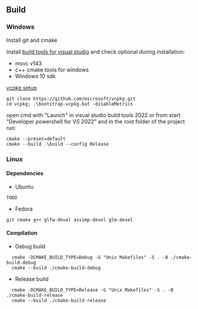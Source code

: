 ## Build

### Windows
Install git and cmake

Install [build tools for visual studio](https://visualstudio.microsoft.com/downloads/#visual-studio-team-services-cli) and check optional during installation:
- msvc v143
- c++ cmake tools for windows
- Windows 10 sdk

[vcpkg setup](https://learn.microsoft.com/en-us/vcpkg/get_started/get-started?pivots=shell-powershell)
```
git clone https://github.com/microsoft/vcpkg.git
cd vcpkg; .\bootstrap-vcpkg.bat -disableMetrics
```

open cmd with "Launch" in visual studio build tools 2022 or from start "Developer powershell for VS 2022" and in the root folder of the project run:
```
cmake --preset=default
cmake --build .\build --config Release
```

### Linux

#### Dependencies
- Ubuntu
```
TODO
```
- Fedora
```
git cmake g++ glfw-devel assimp-devel glm-devel
```

#### Compilation

- Debug build
```shell
  cmake -DCMAKE_BUILD_TYPE=Debug -G "Unix Makefiles" -S . -B ./cmake-build-debug
  cmake --build ./cmake-build-debug
```
- Release build
```shell
  cmake -DCMAKE_BUILD_TYPE=Release -G "Unix Makefiles" -S . -B ./cmake-build-release
  cmake --build ./cmake-build-release
```
